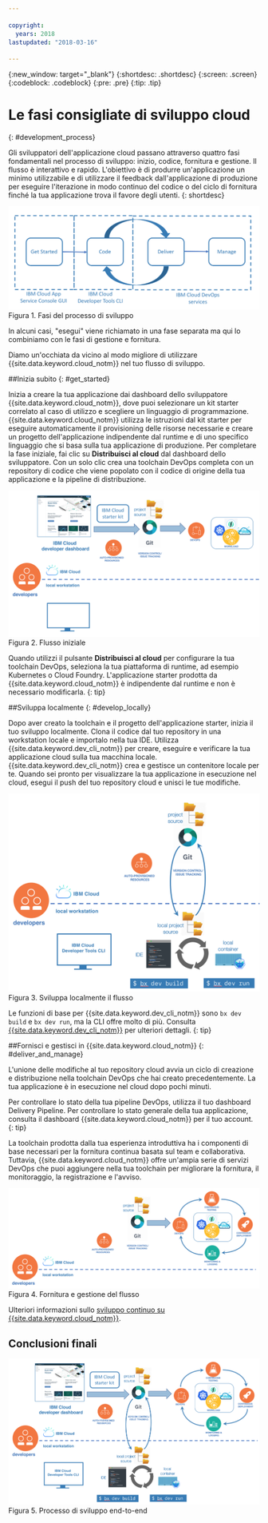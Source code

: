 ```yaml
---

copyright:
  years: 2018
lastupdated: "2018-03-16"

---
```

{:new_window: target="_blank"}
{:shortdesc: .shortdesc}
{:screen: .screen}
{:codeblock: .codeblock}
{:pre: .pre}
{:tip: .tip}

# Le fasi consigliate di sviluppo cloud
{: #development_process}

Gli sviluppatori dell'applicazione cloud passano attraverso quattro fasi fondamentali nel processo di sviluppo: inizio, codice, fornitura e gestione. Il flusso è interattivo e rapido. L'obiettivo è di produrre un'applicazione un minimo utilizzabile e di utilizzare il feedback dall'applicazione di produzione per eseguire l'iterazione in modo continuo del codice o del ciclo di fornitura finché la tua applicazione trova il favore degli utenti.
{: shortdesc}

![Flusso di sviluppo](images/dev_flow_overview.png "Flusso di sviluppo") Figura 1. Fasi del processo di sviluppo

In alcuni casi, "esegui" viene richiamato in una fase separata ma qui lo combiniamo con le fasi di gestione e fornitura.

Diamo un'occhiata da vicino al modo migliore di utilizzare {{site.data.keyword.cloud_notm}} nel tuo flusso di sviluppo.

##Inizia subito
{: #get_started}

Inizia a creare la tua applicazione dai dashboard dello sviluppatore {{site.data.keyword.cloud_notm}}, dove puoi selezionare un kit starter correlato al caso di utilizzo e scegliere un linguaggio di programmazione. {{site.data.keyword.cloud_notm}} utilizza le istruzioni dal kit starter per eseguire automaticamente il provisioning delle risorse necessarie e creare un progetto dell'applicazione indipendente dal runtime e di uno specifico linguaggio che si basa sulla tua applicazione di produzione. Per completare la fase iniziale, fai clic su **Distribuisci al cloud** dal dashboard dello sviluppatore. Con un solo clic crea una toolchain DevOps completa con un repository di codice che viene popolato con il codice di origine della tua applicazione e la pipeline di distribuzione.

![Introduzione](images/dev_get_started.png "Introduzione") Figura 2. Flusso iniziale

Quando utilizzi il pulsante **Distribuisci al cloud** per configurare la tua toolchain DevOps, seleziona la tua piattaforma di runtime, ad esempio Kubernetes o Cloud Foundry. L'applicazione starter prodotta da {{site.data.keyword.cloud_notm}} è indipendente dal runtime e non è necessario modificarla.
{: tip}

##Sviluppa localmente
{: #develop_locally}

Dopo aver creato la toolchain e il progetto dell'applicazione starter, inizia il tuo sviluppo localmente. Clona il codice dal tuo repository in una workstation locale e importalo nella tua IDE. Utilizza {{site.data.keyword.dev_cli_notm}} per creare, eseguire e verificare la tua applicazione cloud sulla tua macchina locale. {{site.data.keyword.dev_cli_notm}} crea e gestisce un contenitore locale per te. Quando sei pronto per visualizzare la tua applicazione in esecuzione nel cloud, esegui il push del tuo repository cloud e unisci le tue modifiche.

![Sviluppa localmente](images/dev_code_locally.png "Sviluppa localmente") Figura 3. Sviluppa localmente il flusso

Le funzioni di base per {{site.data.keyword.dev_cli_notm}} sono `bx dev build` e `bx dev run`, ma la CLI offre molto di più. Consulta [{{site.data.keyword.dev_cli_notm}}](../cli/idt/index.html) per ulteriori dettagli.
{: tip}

##Fornisci e gestisci in {{site.data.keyword.cloud_notm}}
{: #deliver_and_manage}

L'unione delle modifiche al tuo repository cloud avvia un ciclo di creazione e distribuzione nella toolchain DevOps che hai creato precedentemente. La tua applicazione è in esecuzione nel cloud dopo pochi minuti.

Per controllare lo stato della tua pipeline DevOps, utilizza il tuo dashboard Delivery Pipeline. Per controllare lo stato generale della tua applicazione, consulta il dashboard {{site.data.keyword.cloud_notm}} per il tuo account.
{: tip}

La toolchain prodotta dalla tua esperienza introduttiva ha i componenti di base necessari per la fornitura continua basata sul team e collaborativa. Tuttavia, {{site.data.keyword.cloud_notm}} offre un'ampia serie di servizi DevOps che puoi aggiungere nella tua toolchain per migliorare la fornitura, il monitoraggio, la registrazione e l'avviso.

![Fornisci e gestisci](images/dev_deliver_and_manage.png "Fornisci e gestisci") Figura 4. Fornitura e gestione del flusso

Ulteriori informazioni sullo [sviluppo continuo su {{site.data.keyword.cloud_notm}}](../services/ContinuousDelivery/index.html#cd_getting_started).

## Conclusioni finali

![Dettagli del processo](images/dev_process_detail.png "Dettagli del processo") Figura 5. Processo di sviluppo end-to-end
